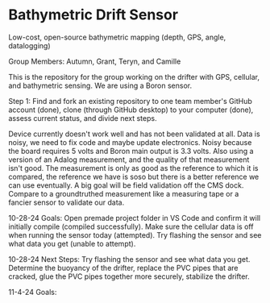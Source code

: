 # Bathymetric Drift Sensor
Low-cost, open-source bathymetric mapping (depth, GPS, angle, datalogging)

Group Members: Autumn, Grant, Teryn, and Camille

This is the repository for the group working on the drifter with GPS, cellular, and bathymetric sensing. We are using a Boron sensor.

Step 1: Find and fork an existing repository to one team member's GitHub account (done), clone (through GitHub desktop) to your computer (done), assess current status, and divide next steps.

Device currently doesn't work well and has not been validated at all. Data is noisy, we need to fix code and maybe update electronics. Noisy because the board requires 5 volts and Boron main output is 3.3 volts. Also using a version of an Adalog measurement, and the quality of that measurement isn't good. The measurement is only as good as the reference to which it is compared, the reference we have is soso but there is a better reference we can use eventually. A big goal will be field validation off the CMS dock. Compare to a groundtruthed measurement like a measuring tape or a fancier sensor to validate our data. 

10-28-24 Goals: Open premade project folder in VS Code and confirm it will initially compile (compiled successfully). Make sure the cellular data is off when running the sensor today (attempted). Try flashing the sensor and see what data you get (unable to attempt). 

10-28-24 Next Steps: Try flashing the sensor and see what data you get. Determine the buoyancy of the drifter, replace the PVC pipes that are cracked, glue the PVC pipes together more securely, stabilize the drifter.

11-4-24 Goals: 

